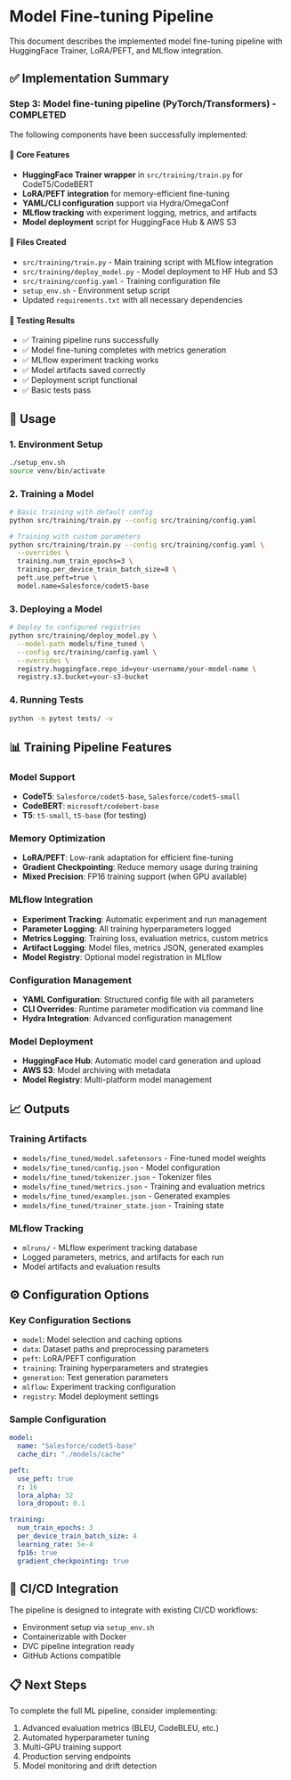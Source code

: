 # Model Fine-tuning Pipeline

This document describes the implemented model fine-tuning pipeline with HuggingFace Trainer, LoRA/PEFT, and MLflow integration.

## ✅ Implementation Summary

### Step 3: Model fine-tuning pipeline (PyTorch/Transformers) - COMPLETED

The following components have been successfully implemented:

#### 🎯 Core Features
- **HuggingFace Trainer wrapper** in `src/training/train.py` for CodeT5/CodeBERT
- **LoRA/PEFT integration** for memory-efficient fine-tuning
- **YAML/CLI configuration** support via Hydra/OmegaConf
- **MLflow tracking** with experiment logging, metrics, and artifacts
- **Model deployment** script for HuggingFace Hub & AWS S3

#### 📁 Files Created
- `src/training/train.py` - Main training script with MLflow integration
- `src/training/deploy_model.py` - Model deployment to HF Hub and S3
- `src/training/config.yaml` - Training configuration file
- `setup_env.sh` - Environment setup script
- Updated `requirements.txt` with all necessary dependencies

#### 🧪 Testing Results
- ✅ Training pipeline runs successfully
- ✅ Model fine-tuning completes with metrics generation
- ✅ MLflow experiment tracking works
- ✅ Model artifacts saved correctly
- ✅ Deployment script functional
- ✅ Basic tests pass

## 🚀 Usage

### 1. Environment Setup
```bash
./setup_env.sh
source venv/bin/activate
```

### 2. Training a Model
```bash
# Basic training with default config
python src/training/train.py --config src/training/config.yaml

# Training with custom parameters
python src/training/train.py --config src/training/config.yaml \
  --overrides \
  training.num_train_epochs=3 \
  training.per_device_train_batch_size=8 \
  peft.use_peft=true \
  model.name=Salesforce/codet5-base
```

### 3. Deploying a Model
```bash
# Deploy to configured registries
python src/training/deploy_model.py \
  --model-path models/fine_tuned \
  --config src/training/config.yaml \
  --overrides \
  registry.huggingface.repo_id=your-username/your-model-name \
  registry.s3.bucket=your-s3-bucket
```

### 4. Running Tests
```bash
python -m pytest tests/ -v
```

## 📊 Training Pipeline Features

### Model Support
- **CodeT5**: `Salesforce/codet5-base`, `Salesforce/codet5-small`
- **CodeBERT**: `microsoft/codebert-base`
- **T5**: `t5-small`, `t5-base` (for testing)

### Memory Optimization
- **LoRA/PEFT**: Low-rank adaptation for efficient fine-tuning
- **Gradient Checkpointing**: Reduce memory usage during training
- **Mixed Precision**: FP16 training support (when GPU available)

### MLflow Integration
- **Experiment Tracking**: Automatic experiment and run management
- **Parameter Logging**: All training hyperparameters logged
- **Metrics Logging**: Training loss, evaluation metrics, custom metrics
- **Artifact Logging**: Model files, metrics JSON, generated examples
- **Model Registry**: Optional model registration in MLflow

### Configuration Management
- **YAML Configuration**: Structured config file with all parameters
- **CLI Overrides**: Runtime parameter modification via command line
- **Hydra Integration**: Advanced configuration management

### Model Deployment
- **HuggingFace Hub**: Automatic model card generation and upload
- **AWS S3**: Model archiving with metadata
- **Model Registry**: Multi-platform model management

## 📈 Outputs

### Training Artifacts
- `models/fine_tuned/model.safetensors` - Fine-tuned model weights
- `models/fine_tuned/config.json` - Model configuration
- `models/fine_tuned/tokenizer.json` - Tokenizer files
- `models/fine_tuned/metrics.json` - Training and evaluation metrics
- `models/fine_tuned/examples.json` - Generated examples
- `models/fine_tuned/trainer_state.json` - Training state

### MLflow Tracking
- `mlruns/` - MLflow experiment tracking database
- Logged parameters, metrics, and artifacts for each run
- Model artifacts and evaluation results

## ⚙️ Configuration Options

### Key Configuration Sections
- `model`: Model selection and caching options
- `data`: Dataset paths and preprocessing parameters  
- `peft`: LoRA/PEFT configuration
- `training`: Training hyperparameters and strategies
- `generation`: Text generation parameters
- `mlflow`: Experiment tracking configuration
- `registry`: Model deployment settings

### Sample Configuration
```yaml
model:
  name: "Salesforce/codet5-base"
  cache_dir: "./models/cache"

peft:
  use_peft: true
  r: 16
  lora_alpha: 32
  lora_dropout: 0.1

training:
  num_train_epochs: 3
  per_device_train_batch_size: 4
  learning_rate: 5e-4
  fp16: true
  gradient_checkpointing: true
```

## 🔄 CI/CD Integration

The pipeline is designed to integrate with existing CI/CD workflows:
- Environment setup via `setup_env.sh`
- Containerizable with Docker
- DVC pipeline integration ready
- GitHub Actions compatible

## 📋 Next Steps

To complete the full ML pipeline, consider implementing:
1. Advanced evaluation metrics (BLEU, CodeBLEU, etc.)
2. Automated hyperparameter tuning
3. Multi-GPU training support
4. Production serving endpoints
5. Model monitoring and drift detection
